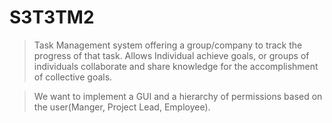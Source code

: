 # S3T3TM2

> Task Management system offering a group/company to track the progress of that task. Allows Individual achieve goals, or groups of individuals collaborate and share knowledge for the accomplishment of collective goals.

> We want to implement a GUI and a hierarchy of permissions based on the user(Manger, Project Lead, Employee).

